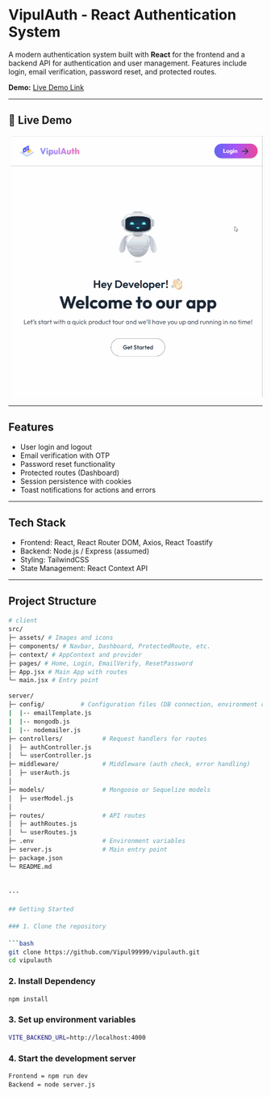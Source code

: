 
# VipulAuth - React Authentication System

A modern authentication system built with **React** for the frontend and a backend API for authentication and user management. Features include login, email verification, password reset, and protected routes.

**Demo:** [Live Demo Link](#)

---
## 🚀 Live Demo

![Portfolio Demo](VipulAuthDemo.gif)

---
## Features

- User login and logout
- Email verification with OTP
- Password reset functionality
- Protected routes (Dashboard)
- Session persistence with cookies
- Toast notifications for actions and errors

---

## Tech Stack

- Frontend: React, React Router DOM, Axios, React Toastify
- Backend: Node.js / Express (assumed)
- Styling: TailwindCSS
- State Management: React Context API

---
## Project Structure
```bash
# client
src/
├─ assets/ # Images and icons
├─ components/ # Navbar, Dashboard, ProtectedRoute, etc.
├─ context/ # AppContext and provider
├─ pages/ # Home, Login, EmailVerify, ResetPassword
├─ App.jsx # Main App with routes
└─ main.jsx # Entry point

```

```bash 
server/
├─ config/          # Configuration files (DB connection, environment config) 
|  |-- emailTemplate.js
|  |-- mongodb.js
|  |-- nodemailer.js               
├─ controllers/           # Request handlers for routes
│  ├─ authController.js
│  └─ userController.js
├─ middleware/            # Middleware (auth check, error handling)
│  ├─ userAuth.js
│  
├─ models/                # Mongoose or Sequelize models
│  ├─ userModel.js
│  
├─ routes/                # API routes
│  ├─ authRoutes.js
│  └─ userRoutes.js
├─ .env                   # Environment variables
├─ server.js              # Main entry point
├─ package.json
└─ README.md


---

## Getting Started

### 1. Clone the repository

```bash
git clone https://github.com/Vipul99999/vipulauth.git
cd vipulauth
```
### 2. Install Dependency
```bash
npm install
```
### 3. Set up environment variables
```bash
VITE_BACKEND_URL=http://localhost:4000
```
### 4. Start the development server
```bash
Frontend = npm run dev
Backend = node server.js
```


